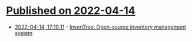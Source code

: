 # [Published on 2022-04-14](index.md)

* [2022-04-14, 17:19:11](https://news.ycombinator.com/item?id=31030047) - [InvenTree: Open-source inventory management system](https://github.com/inventree/InvenTree)
